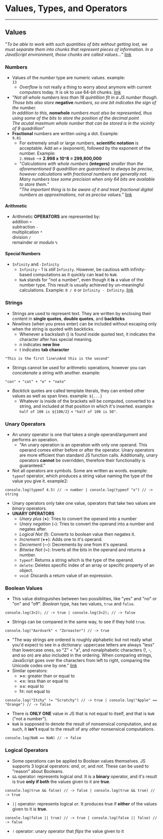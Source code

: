 # Values, Types, and Operators

<hr>

## Values
"*To be able to work with such quantities of bits without getting lost, we must separate them into chunks that represent pieces of information. In a JavaScript environment, those chunks are called values...*" [link](http://eloquentjavascript.net/01_values.html#p_JRdY+sw4TV)

### Numbers
* Values of the *number* type are numeric values. example:
<br>`13`  
  - *Overflow* is not really a thing to worry about anymore with current computers today. It is ok to use 64-bit chunks. [link](http://eloquentjavascript.net/01_values.html#p_WcfWpTcQB6)
* "*Not all whole numbers less than 18 quintillion fit in a JS number though. Those bits also store* **negative** *numbers, so one bit indicates the sign of the number.*<br>*In addition to this,* **nonwhole** *numbers must also be represented, thus using some of the bits to store the position of the decimal point*<br>*The acutal maximum whole number that can be stored is in the vicinity of 9 quadrillion*"
* **Fractional** numbers are written using a dot. Example:
<br>`9.81`
  - For extremely small or large numbers, **scientific notation** is acceptable. Add an `e` (exponent), followed by the exponent of the number. Example:
  <br>`2.998e8` --> **2.998 x 10^8 = 299,800,000**
  - "*Calculations with whole numbers* **(integers)** *smaller than the aforementioned 9 quadrillion are guaranteed to always be precise, however calculations with fractional numbers are generally not. Many numbers lose some precision when only 64 bits are available to store them.*"<br>"*The important thing is to be aware of it and treat fractional digital numbers as approximations, not as precise values.*" [link](http://eloquentjavascript.net/01_values.html#p_8KgYC0F1fX)

#### Arithmetic
* Arithmetic **OPERATORS** are represented by:
<br>addition `+`<br>subtraction `-`<br>multiplication `*`<br>division `/`<br>remainder or *modulo* `%`

#### Special Numbers
* `Infinity` and `-Infinity`
  - `Infinity` - 1 is *still* `Infinity`. However, be cautious with infinity-based computations as it quickly can lead to `NaN`.
  - `NaN` stands for "not a number", even though it **is** a value of the number type. This result is usually achieved by un-meaningful calculations. Example: `0 / 0` or `Infinity - Infinity`. [link](http://eloquentjavascript.net/01_values.html#p_kS+V22+tDp)

### Strings
* Strings are used to represent text. They are written by enclosing their content in **single quotes**, **double quotes**, and **backticks**
* *Newlines* (when you press enter) can be included without escaping only when the string is quoted with backticks.
	* Whenever a backslash (\) is found inside quoted text, it indicates the character after has special meaning.
	* *n* indicates **new line**
	* *t* indicates **tab character**

`
"This is the first line\nAnd this is the second"
`

* Strings cannot be used for arithmetic operations, however you can *concatenate* a string with another. example:

`
"con" + "cat" + "e" + "nate"
`

* *Backtick* quotes are called template literals, they can embed other values as well as span lines. example: `${...}`
	* Whatever is inside of the brackets will be computed, converted to a string, and included at that position in which it's inserted. example: `half of 100 is ${100/2}` = `"half of 100 is 50"`.

### Unary Operators
* An *unary* operator is one that takes a single operand/argument and performs an operation.
	* "An unary operation is an operation with only one operand. This operand comes either before or after the operator. Unary operators are more efficient than standard JS function calls. Additionally, unary operators **cannot** be overridden, therefore their functionality is guaranteed."
* Not all operators are symbols. Some are written as words. example: `typeof` operator, which produces a string value naming the type of the value you give it. example2:

`
console.log(typeof 4.5)
// -> number
|
console.log(typeof "x")
// -> string
`

* Unary operators only take one value, operators that take two values are *binary* operators.
* **UNARY OPERATORS**
	* *Unary plus* (**+**): Tries to convert the operand into a number
	* *Unary negation* (**-**): Tries to convert the operand into a number and negates after.
	* *Logical Not* (**!**): Converts to boolean value then negates it.
	* *Increment* (**++**): Adds one to it's operand.
	* *Decrement* (**--**): Decrements by one from it's operand.
	* *Bitwise Not* (**~**): Inverts all the bits in the operand and returns a number.
	* `typeof`: Returns a string which is the type of the operand.
	* `delete`: Deletes specific index of an array or specific property of an object.
	* `void`: Discards a return value of an expression.

### Boolean Values
* This value distinguishes between two possiblities, like "yes" and "no" or "on" and "off". *Boolean* type, has two values, `true` and `false`.

`
console.log(3>2);
// -> true
|
console.log(3<2);
// -> false
`

* Strings can be compared in the same way, to see if they hold `true`.

`
console.log("Aardvark" < "Zoroaster")
// -> true
`

* "The way strings are ordered is roughly alphabetic but not really what you'd expect to see in a dictionary: uppercase letters are always "less" than lowercase ones, so "Z" < "a", and nonalphabetic characters (!, -, and so on) are also included in the ordering. When comparing strings, JavaScript goes over the characters from left to right, comparing the Unicode codes one by one." [link](http://eloquentjavascript.net/01_values.html#p_No3uOP/bY2)
* Similar operators:
	* **>=**: greater than or equal to
	* **<=**: less than or equal to
	* **==**: equal to
	* **!=**: not equal to

`
console.log("Itchy" != "Scratchy")
// -> true
|
console.log("Apple" == "Orange")
// -> false
`

* There is **ONLY ONE** value in JS that is not equal to itself, and that is `NaN` ("not a number").
* `NaN` is supposed to denote the result of nonsensical computation, and as such, it **isn't** equal to the result of any *other* nonsensical computations.

`
console.log(NaN == NaN)
// -> false
`

### Logical Operators
* Some operations can be applied to Boolean values themselves. JS supports 3 logical operators: *and*, *or*, and *not*. These can be used to "reason" about Booleans.
* `&&` operator: represents logical *and*. It is a **binary** operator, and it's result is true **only if both** the values given to it are **true**.

`
console.log(true && false)
// -> false
|
console.log(true && true)
// -> true
`

* `||` operator: represents logical *or*. It produces true if **either** of the values given to it is **true**.

`
console.log(false || true)
// -> true
|
console.log(false || false)
// -> false
`

* `!` operator: unary operator that *flips* the value given to it